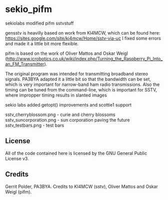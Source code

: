 # sekio_pifm

sekiolabs modified pifm sstvstuff

gensstv is heavilly based on work from KI4MCW, which can be found here: https://sites.google.com/site/ki4mcw/Home/sstv-via-uc
I fixed some errors and made it a little bit more flexible.

pifm is based on the work of Oliver Mattos and Oskar Weigl  (http://www.icrobotics.co.uk/wiki/index.php/Turning_the_Raspberry_Pi_Into_an_FM_Transmitter).

The original program was intended for transmitting broadband stereo signals.
PA3BYA adapted it a little bit so that the bandwidth can be set, which is very important for narrow-band ham radio transmissions. 
Also the timing can be tuned from the command-line, which is important for SSTV, where impropper timing results in slanted images

sekio labs added getopt() improvements and scottie1 support

sstv_cherryblossom.png - curie and cherry blossoms
sstv_suncorporation.png - sun corporation paving the future
sstv_testbars.png - test bars 

## License
All of the code contained here is licensed by the GNU General Public License v3.

## Credits
Gerrit Polder, PA3BYA.
Credits to KI4MCW (sstv), Oliver Mattos and Oskar Weigl (pifm).
